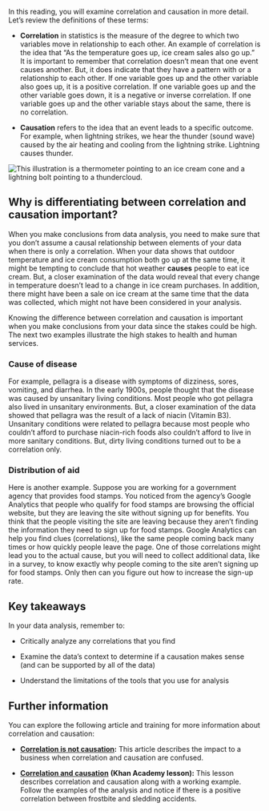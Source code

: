 
In this reading, you will examine correlation and causation in more detail. Let’s review the definitions of these terms:

-   **Correlation** in statistics is the measure of the degree to which two variables move in relationship to each other. An example of correlation is the idea that “As the temperature goes up, ice cream sales also go up.” It is important to remember that correlation doesn’t mean that one event causes another. But, it does indicate that they have a pattern with or a relationship to each other. If one variable goes up and the other variable also goes up, it is a positive correlation. If one variable goes up and the other variable goes down, it is a negative or inverse correlation. If one variable goes up and the other variable stays about the same, there is no correlation.
    

-   **Causation** refers to the idea that an event leads to a specific outcome. For example, when lightning strikes, we hear the thunder (sound wave) caused by the air heating and cooling from the lightning strike. Lightning causes thunder.  
    

![This illustration is a thermometer pointing to an ice cream cone and a lightning bolt pointing to a thundercloud.](https://d3c33hcgiwev3.cloudfront.net/imageAssetProxy.v1/vSdSBR13Sk6nUgUdd8pO_A_21e08b21d16f4bc6b28a7db5f1d58115_Screen-Shot-2021-02-26-at-5.54.00-PM.png?expiry=1628812800000&hmac=A7N15JAiN2sz93Yp_r8GEhNkhvLDWM6ameW9NS0UkkI)

## Why is differentiating between correlation and causation important? 

When you make conclusions from data analysis, you need to make sure that you don’t assume a causal relationship between elements of your data when there is only a correlation. When your data shows that outdoor temperature and ice cream consumption both go up at the same time, it might be tempting to conclude that hot weather **causes** people to eat ice cream. But, a closer examination of the data would reveal that every change in temperature doesn’t lead to a change in ice cream purchases. In addition, there might have been a sale on ice cream at the same time that the data was collected, which might not have been considered in your analysis. 

Knowing the difference between correlation and causation is important when you make conclusions from your data since the stakes could be high. The next two examples illustrate the high stakes to health and human services. 

### **Cause of disease**

For example, pellagra is a disease with symptoms of dizziness, sores, vomiting, and diarrhea. In the early 1900s, people thought that the disease was caused by unsanitary living conditions. Most people who got pellagra also lived in unsanitary environments. But, a closer examination of the data showed that pellagra was the result of a lack of niacin (Vitamin B3). Unsanitary conditions were related to pellagra because most people who couldn’t afford to purchase niacin-rich foods also couldn’t afford to live in more sanitary conditions. But, dirty living conditions turned out to be a correlation only.

### **Distribution of aid**

Here is another example. Suppose you are working for a government agency that provides food stamps. You noticed from the agency’s Google Analytics that people who qualify for food stamps are browsing the official website, but they are leaving the site without signing up for benefits. You think that the people visiting the site are leaving because they aren’t finding the information they need to sign up for food stamps. Google Analytics can help you find clues (correlations), like the same people coming back many times or how quickly people leave the page. One of those correlations might lead you to the actual cause, but you will need to collect additional data, like in a survey, to know exactly why people coming to the site aren’t signing up for food stamps. Only then can you figure out how to increase the sign-up rate.

## Key takeaways 

In your data analysis, remember to: 

-   Critically analyze any correlations that you find 
    
-   Examine the data’s context to determine if a causation makes sense (and can be supported by all of the data)
    
-   Understand the limitations of the tools that you use for analysis
    

## Further information

You can explore the following article and training for more information about correlation and causation:

-   [**Correlation is not causation**](https://towardsdatascience.com/correlation-is-not-causation-ae05d03c1f53 "Correlation is not causation")**:** This article describes the impact to a business when correlation and causation are confused.
    
-   [**Correlation and causation**](https://www.khanacademy.org/test-prep/praxis-math/praxis-math-lessons/gtp--praxis-math--lessons--statistics-and-probability/a/gtp--praxis-math--article--correlation-and-causation--lesson "Correlation and causation") **(Khan Academy lesson):** This lesson describes correlation and causation along with a working example. Follow the examples of the analysis and notice if there is a positive correlation between frostbite and sledding accidents.
